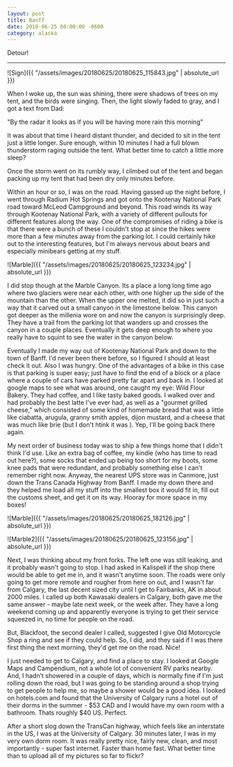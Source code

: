 ```yaml
---
layout: post
title: Banff
date: 2018-06-25 00:00:00 -0600
category: alaska
---
```


Detour!

---

![Sign]({{ "/assets/images/20180625/20180625_115843.jpg" | absolute_url }})

When I woke up, the sun was shining, there were shadows of trees on my tent, and the birds were singing. Then, the light slowly faded to gray, and I got a text from Dad:

"By the radar it looks as if you will be having more rain this morning"

It was about that time I heard distant thunder, and decided to sit in the tent just a little longer.  Sure enough, within 10 minutes I had a full blown thunderstorm raging outside the tent.  What better time to catch a little more sleep?

Once the storm went on its rumbly way, I climbed out of the tent and began packing up my tent that had been dry only minutes before.  

Within an hour or so, I was on the road.  Having gassed up the night before, I went through Radium Hot Springs and got onto the Kootenay National Park road toward McLeod Campground and beyond.  This road winds its way through Kootenay National Park, with a variety of different pullouts for different features along the way.  One of the compromises of riding a bike is that there were a bunch of these I couldn't stop at since the hikes were more than a few minutes away from the parking lot.  I could certainly hike out to the interesting features, but I'm always nervous about bears and especially minibears getting at my stuff.



![Marble]({{ "/assets/images/20180625/20180625_123234.jpg" | absolute_url }})

I did stop though at the Marble Canyon.  Its a place a long long time ago where two glaciers were near each other, with one higher up the side of the mountain than the other.  When the upper one melted, it did so in just such a way that it carved out a small canyon in the limestone below.  This canyon got deeper as the millenia wore on and now the canyon is surprisingly deep.  They have a trail from the parking lot that wanders up and crosses the canyon in a couple places.  Eventually it gets deep enough to where you really have to squint to see the water in the canyon below.

Eventually I made my way out of Kootenay National Park and down to the town of Banff.  I'd never been there before, so I figured I should at least check it out.  Also I was hungry.  One of the advantages of a bike in this case is that parking is super easy; just have to find the end of a block or a place where a couple of cars have parked pretty far apart and back in.  I looked at google maps to see what was around, one caught my eye:  Wild Flour Bakery.  They had coffee, and I like tasty baked goods.  I walked over and had probably the best latte I've ever had, as well as a "gourmet grilled cheese," which consisted of some kind of homemade bread that was a little like ciabatta, arugula, granny smith apples, dijon mustard, and a cheese that was much like brie (but I don't htink it was ).  Yep, I'll be going back there again.

My next order of business today was to ship a few things home that I didn't think I'd use.  Like an extra bag of coffee, my kindle (who has time to read out here?), some socks that ended up being too short for my boots, some knee pads that were redundant, and probably something else I can't remember right now.  Anyway, the nearest UPS store was in Canmore, just down the Trans Canada Highway from Banff.  I made my down there and they helped me load all my stuff into the smallest box it would fit in, fill out the customs sheet, and get it on its way.  Hooray for more space in my boxes!

![Marble]({{ "/assets/images/20180625/20180625_182126.jpg" | absolute_url }})

![Marble2]({{ "/assets/images/20180625/20180625_123156.jpg" | absolute_url }})

Next, I was thinking about my front forks.  The left one was still leaking, and it probably wasn't going to stop.  I had asked in Kalispell if the shop there would be able to get me in, and it wasn't anytime soon.  The roads were only going to get more remote and rougher from here on out, and I wasn't far from Calgary, the last decent sized city until I get to Fairbanks, AK in about 2000 miles.  I called up both Kawasaki dealers in Calgary, both gave me the same answer - maybe late next week, or the week after.  They have a long weekend coming up and apparently everyone is trying to get their service squeezed in, no time for people on the road.

But, Blackfoot, the second dealer I called, suggested I give Old Motorcycle Shop a ring and see if they could help.  So, I did, and they said if I was there first thing the next morning, they'd get me on the road.  Nice!  

I just needed to get to Calgary, and find a place to stay.  I looked at Google Maps and Campendium, not a whole lot of convenient RV parks nearby.  And, I hadn't showered in a couple of days, which is normally fine if I'm just rolling down the road, but I was going to be standing around a shop trying to get people to help me, so maybe a shower would be a good idea.  I looked on hotels.com and found that the University of Calgary runs a hotel out of their dorms in the summer - $53 CAD and I would have my own room with a bathroom.  Thats roughly $40 US.  Perfect.

After a short slog down the TransCan highway, which feels like an interstate in the US, I was at the University of Calgary.  30 minutes later, I was in my very own dorm room.  It was really pretty nice, fairly new, clean, and most importantly - super fast internet.  Faster than home fast.  What better time than to upload all of my pictures so far to flickr?
